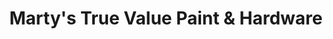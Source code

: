 ---
title: "Marty's True Value Paint & Hardware"
url: /schenectady/martys-true-value-paint-and-hardware/
shop: hardware
---